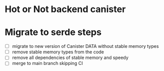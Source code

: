 # Hot or Not backend canister

# Migrate to serde steps

- [ ] migrate to new version of Canister DATA without stable memory types
- [ ] remove stable memory types from the code
- [ ] remove all dependencies of stable memory and speedy
- [ ] merge to main branch skipping CI
